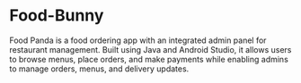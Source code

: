 # Food-Bunny
Food Panda is a food ordering app with an integrated admin panel for restaurant management. Built using Java and Android Studio, it allows users to browse menus, place orders, and make payments while enabling admins to manage orders, menus, and delivery updates.
